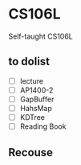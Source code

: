 # CS106L
Self-taught CS106L
## to dolist
- [ ] lecture 
- [ ] AP1400-2
- [ ] GapBuffer
- [ ] HahsMap
- [ ] KDTree
- [ ] Reading Book
## Recouse
